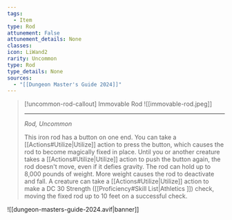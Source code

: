 ```yaml
---
tags:
  - Item
type: Rod
attunement: False
attunement_details: None
classes:
icon: LiWand2
rarity: Uncommon
type: Rod
type_details: None
sources: 
  - "[[Dungeon Master's Guide 2024]]"
---
```

>[!uncommon-rod-callout] Immovable Rod
>![[immovable-rod.jpeg]]
>
>---
>_Rod, Uncommon_
>
>This iron rod has a button on one end. You can take a [[Actions#Utilize\|Utilize]] action to press the button, which causes the rod to become magically fixed in place. Until you or another creature takes a [[Actions#Utilize\|Utilize]] action to push the button again, the rod doesn't move, even if it defies gravity. The rod can hold up to 8,000 pounds of weight. More weight causes the rod to deactivate and fall. A creature can take a [[Actions#Utilize\|Utilize]] action to make a DC 30 Strength ([[Proficiency#Skill List\|Athletics ]]) check, moving the fixed rod up to 10 feet on a successful check.
>


![[dungeon-masters-guide-2024.avif|banner]]
